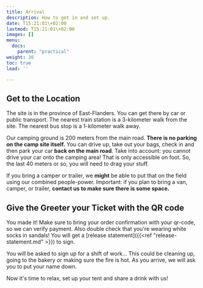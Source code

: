 ```yaml
---
title: Arrival
description: How to get in and set up.
date: T15:21:01\+02:00
lastmod: T15:21:01\+02:00
images: []
menu: 
  docs:
    parent: "practical"
weight: 30
toc: true
lead: ''

---
```


## Get to the Location

The site is in the province of East-Flanders. You can get there by car or public transport. The nearest train station is a 3-kilometer walk from the site. The nearest bus stop is a 1-kilometer walk away.

Our camping ground is 200 meters from the main road. **There is no parking on the camp site itself.** You can drive up, take out your bags, check in and then park your car **back on the main road**.
Take into account: you cannot drive your car onto the camping area! That is only accessible on foot. So, the last 40 meters or so, you will need to drag your stuff.

If you bring a camper or trailer, we **might** be able to put that on the field using our combined people-power. Important: if you plan to bring a van, camper, or trailer, **contact us to make sure there is some space.**

## Give the Greeter your Ticket with the QR code

You made it! Make sure to bring your order confirmation with your qr-code, so we can verify payment. Also double check that you're wearing white socks in sandals! You will get a [release statement]({{<ref "release-statement.md" >}}) to sign.

You will be asked to sign up for a shift of work... This could be cleaning up, going to the bakery or making sure the fire is hot. As you arrive, we will ask you to put your name down.

Now it's time to relax, set up your tent and share a drink with us!
